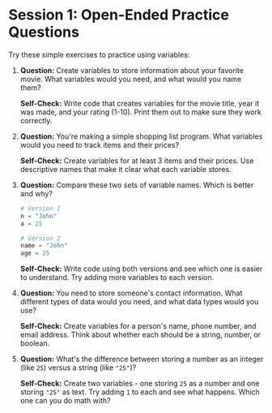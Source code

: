 # Session 1: Open-Ended Practice Questions

Try these simple exercises to practice using variables:

1. **Question:** Create variables to store information about your favorite movie. What variables would you need, and what would you name them?

   **Self-Check:** Write code that creates variables for the movie title, year it was made, and your rating (1-10). Print them out to make sure they work correctly.

2. **Question:** You're making a simple shopping list program. What variables would you need to track items and their prices?

   **Self-Check:** Create variables for at least 3 items and their prices. Use descriptive names that make it clear what each variable stores.

3. **Question:** Compare these two sets of variable names. Which is better and why?
   ```python
   # Version 1
   n = "John"
   a = 25
   
   # Version 2  
   name = "John"
   age = 25
   ```

   **Self-Check:** Write code using both versions and see which one is easier to understand. Try adding more variables to each version.

4. **Question:** You need to store someone's contact information. What different types of data would you need, and what data types would you use?

   **Self-Check:** Create variables for a person's name, phone number, and email address. Think about whether each should be a string, number, or boolean.

5. **Question:** What's the difference between storing a number as an integer (like `25`) versus a string (like `"25"`)?

   **Self-Check:** Create two variables - one storing `25` as a number and one storing `"25"` as text. Try adding `1` to each and see what happens. Which one can you do math with?
